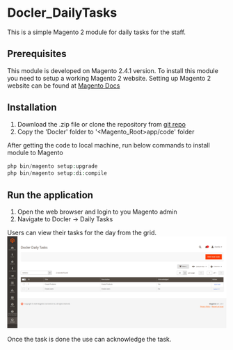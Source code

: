 # Docler_DailyTasks
This is a simple Magento 2 module for daily tasks for the staff.

## Prerequisites
This module is developed on Magento 2.4.1 version. 
To install this module you need to setup a working Magento 2 website. Setting up Magento 2 website can be found at [Magento Docs](https://devdocs.magento.com/guides/v2.4/install-gde/install/cli/install-cli-install.html)

## Installation
1. Download the .zip file or clone the repository from [git repo](https://github.com/chamikax/aligent-code-test.git)
2. Copy the 'Docler' folder to '<Magento_Root>app/code' folder 

After getting the code to local machine, run below commands to install module to Magento
```php
php bin/magento setup:upgrade
php bin/magento setup:di:compile
```
## Run the application
1. Open the web browser and login to you Magento admin
2. Navigate to Docler -> Daily Tasks

Users can view their tasks for the day from the grid. 
![alt text](https://github.com/chamikax/Docler_DailyTasks//blob/main/data/images/grid.png?raw=true)

Once the task is done the use can acknowledge the task.
